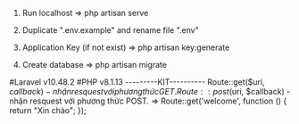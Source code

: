 1. Run localhost
   => php artisan serve

2. Duplicate ".env.example" and rename file ".env"

3. Application Key (if not exist)
   => php artisan key:generate

4. Create database
   => php artisan migrate

#Laravel v10.48.2
#PHP v8.1.13
---------KIT----------
Route::get($uri, $callback) - nhận resquest với phương thức GET.
Route::post($uri, $callback) - nhận resquest với phương thức POST.
=> Route::get('welcome', function () {
return "Xin chào";
});
